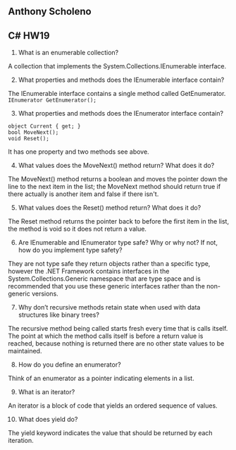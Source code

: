 ## Anthony Scholeno	
## C# HW19


1. What is an enumerable collection?

A collection that implements the System.Collections.IEnumerable interface. 

2. What properties and methods does the IEnumerable interface contain?

The IEnumerable interface contains a single method called GetEnumerator.
`IEnumerator GetEnumerator();`

3. What properties and methods does the IEnumerator interface contain?

```
object Current { get; }
bool MoveNext();
void Reset();
```
It has one property and two methods see above. 

4. What values does the MoveNext() method return? What does it do?

The MoveNext() method returns a boolean and moves the pointer down the line to the next item in the list; the MoveNext method should return true if there actually is another item and false if there isn't. 

5. What values does the Reset() method return? What does it do?

The Reset method returns the pointer back to before the first item in the list, the method is void so it does not return a value. 

6. Are IEnumerable and IEnumerator type safe? Why or why not? If not, how do you implement type
safety?

They are not type safe they return objects rather than a specific type, however the .NET Framework contains interfaces in the System.Collections.Generic namespace that are type space and is recommended that you use these generic interfaces rather than the non-generic versions. 

7. Why don’t recursive methods retain state when used with data structures like binary trees?

The recursive method being called starts fresh every time that is calls itself.  The point at which the method calls itself is before a return value is reached, because nothing is returned there are no other state values to be maintained.

8. How do you define an enumerator?

Think of an enumerator as a pointer indicating elements in a list.

9. What is an iterator?

An iterator is a block of code that yields an ordered sequence of values. 

10. What does yield do?

The yield keyword indicates the value that should be returned by each iteration.  